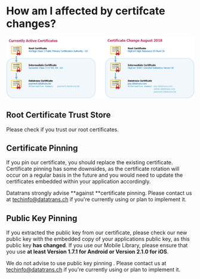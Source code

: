 # How am I affected by certifcate changes?

![](../.gitbook/assets/chain.png)

## Root Certificate Trust Store

Please check if you trust our root certificates.

## Certificate Pinning

If you pin our certificate, you should replace the existing certificate. Certificate pinning has some downsides, as the certificate rotation will occur on a regular basis in the future and you would need to update the certificates embedded within your application accordingly.

Datatrans strongly advise **against **certificate pinning. Please contact us at [techinfo@datatrans.ch](mailto:techinfo@datatrans.ch) if you're currently using or plan to implement it.

## Public Key Pinning

If you extracted the public key from our certificate, please check our new public key with the embedded copy of your applications public key, as this public key **has changed**. If you use our Mobile Library, please ensure that you use **at least Version 1.7.1 for Android or Version 2.1.0 for iOS**.

We do not advise to use public key pinning . Please contact us at [techinfo@datatrans.ch](mailto:techinfo@datatrans.ch) if you're currently using or plan to implement it.

